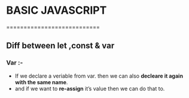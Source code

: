 # BASIC JAVASCRIPT
===========================
## Diff between let ,const & var

### Var :-
- If we declare a veriable from var. then we can also **decleare it again with the same name**. 
- and if we want to **re-assign** it’s value then we can do that to. 





